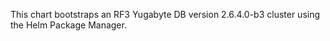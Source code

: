 This chart bootstraps an RF3 Yugabyte DB version 2.6.4.0-b3 cluster using the Helm Package Manager.
